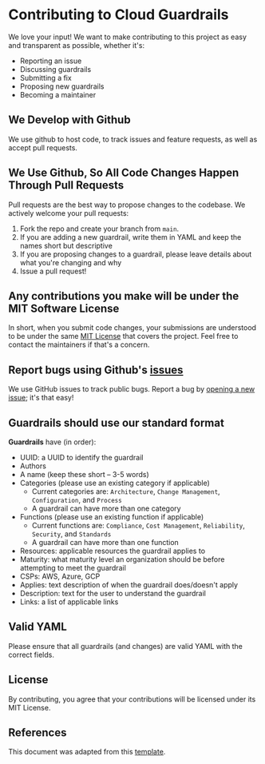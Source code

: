 # Contributing to Cloud Guardrails
We love your input! We want to make contributing to this project as easy and transparent as possible, whether it's:

- Reporting an issue
- Discussing guardrails
- Submitting a fix
- Proposing new guardrails
- Becoming a maintainer

## We Develop with Github
We use github to host code, to track issues and feature requests, as well as accept pull requests.

## We Use Github, So All Code Changes Happen Through Pull Requests
Pull requests are the best way to propose changes to the codebase. We actively welcome your pull requests:

1. Fork the repo and create your branch from `main`.
2. If you are adding a new guardrail, write them in YAML and keep the names short but descriptive
3. If you are proposing changes to a guardrail, please leave details about what you're changing and why
4. Issue a pull request!

## Any contributions you make will be under the MIT Software License
In short, when you submit code changes, your submissions are understood to be under the same [MIT License](http://choosealicense.com/licenses/mit/) that covers the project. Feel free to contact the maintainers if that's a concern.

## Report bugs using Github's [issues](https://github.com/Resourcely-Inc/cloud-guardrails/issues)
We use GitHub issues to track public bugs. Report a bug by [opening a new issue](); it's that easy!

## Guardrails should use our standard format

**Guardrails** have (in order):

- UUID: a UUID to identify the guardrail
- Authors
- A name (keep these short – 3-5 words)
- Categories (please use an existing category if applicable)
  - Current categories are: `Architecture`, `Change Management`, `Configuration`, and `Process`
  - A guardrail can have more than one category
- Functions (please use an existing function if applicable)
  - Current functions are: `Compliance`, `Cost Management`, `Reliability`, `Security`, and `Standards`
  - A guardrail can have more than one function
- Resources: applicable resources the guardrail applies to
- Maturity: what maturity level an organization should be before attempting to meet the guardrail
- CSPs: AWS, Azure, GCP
- Applies: text description of when the guardrail does/doesn't apply
- Description: text for the user to understand the guardrail
- Links: a list of applicable links

## Valid YAML
Please ensure that all guardrails (and changes) are valid YAML with the correct fields.

## License
By contributing, you agree that your contributions will be licensed under its MIT License.

## References
This document was adapted from this [template](https://gist.github.com/briandk/3d2e8b3ec8daf5a27a62).